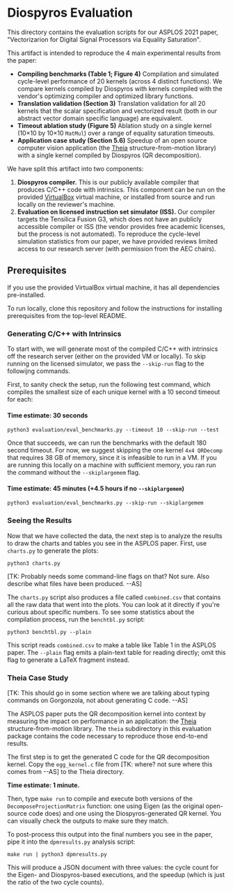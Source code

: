 # Diospyros Evaluation

This directory contains the evaluation scripts for our ASPLOS 2021 paper,
"Vectorizarion for Digital Signal Processors via Equality Saturation".


This artifact is intended to reproduce the 4 main experimental results from the
paper:
- **Compiling benchmarks (Table 1; Figure 4)** Compilation and simulated
cycle-level performance of 20 kernels (across 4 distinct functions). We compare
kernels compiled by Diospyros with kernels compiled with the vendor's optimizing
compiler and optimized library functions.
- **Translation validation (Section 3)**  Translation validation
for all 20 kernels that the scalar specification and vectorized result (both in
our abstract vector domain specific language) are equivalent.
- **Timeout ablation study (Figure 5)** Ablation study on a single kernel
(10×10 by 10×10 `MatMul`) over a range of equality saturation timeouts.
- **Application case study (Section 5.6)** Speedup of an open source
computer vision application (the [Theia][] structure-from-motion library) with a single
kernel compiled by Diospyros (QR decomposition).

We have split this artifact into two components:
1. **Diospyros compiler.** This is our publicly available compiler that
  produces C/C++ code with intrinsics. This component can be run on the provided
  [VirtualBox][] virtual machine, or installed from source and run locally on the
  reviewer's machine.
2. **Evaluation on licensed instruction set simulator (ISS).**
  Our compiler targets the Tensilica Fusion G3, which does not have an
  publicly accessible compiler or ISS (the vendor provides free academic licenses,
  but the process is not automated). To reproduce the cycle-level simulation
  statistics from our paper, we have provided reviews limited access to our
  research server (with permission from the AEC chairs).

[virtualbox]: https://www.virtualbox.org/
[theia]: https://github.com/sweeneychris/TheiaSfM

## Prerequisites

If you use the provided VirtualBox virtual machine, it has all dependencies
pre-installed.

To run locally, clone this repository and follow the instructions for installing prerequisites from the top-level README.

### Generating C/C++ with Intrinsics

To start with, we will generate most of the compiled C/C++ with intrinsics off the research server (either on the provided VM or locally). To skip running on the licensed simulator, we pass the `--skip-run` flag to the followijng commands.

First, to sanity check the setup, run the following test command, which compiles the smallest size of each unique kernel with a 10 second timeout for each:

#### Time estimate: 30 seconds
```
python3 evaluation/eval_benchmarks.py --timeout 10 --skip-run --test
```

Once that succeeds, we can run the benchmarks with the default 180 second timeout.  For now,
we suggest skipping the one kernel `4x4 QRDecomp` that requires 38 GB of memory, since it is infeasible to run in a VM. If you are running this locally on a machine with sufficient memory, you ran run the command without the `--skiplargemem` flag.  
#### Time estimate: 45 minutes (+4.5 hours if no `--skiplargemem`)
```
python3 evaluation/eval_benchmarks.py --skip-run --skiplargemem
```

### Seeing the Results

Now that we have collected the data, the next step is to analyze the results to draw the charts and tables you see in the ASPLOS paper.
First, use `charts.py` to generate the plots:

    python3 charts.py

[TK: Probably needs some command-line flags on that? Not sure. Also describe what files have been produced. --AS]

The `charts.py` script also produces a file called `combined.csv` that contains all the raw data that went into the plots.
You can look at it directly if you're curious about specific numbers.
To see some statistics about the compilation process, run the `benchtbl.py` script:

    python3 benchtbl.py --plain

This script reads `combined.csv` to make a table like Table 1 in the ASPLOS paper.
The `--plain` flag emits a plain-text table for reading directly; omit this flag to generate a LaTeX fragment instead.

### Theia Case Study

[TK: This should go in some section where we are talking about typing commands on Gorgonzola, not about generating C code. --AS]

The ASPLOS paper puts the QR decomposition kernel into context by measuring the impact on performance in an application: the [Theia][] structure-from-motion library.
The `theia` subdirectory in this evaluation package contains the code necessary to reproduce those end-to-end results.

The first step is to get the generated C code for the QR decomposition kernel.
Copy the `egg_kernel.c` file from
[TK: where? not sure where this comes from --AS]
to the Theia directory.

**Time estimate: 1 minute.**

Then, type `make run` to compile and execute both versions of the `DecomposeProjectionMatrix` function: one using Eigen (as the original open-source code does) and one using the Diospyros-generated QR kernel.
You can visually check the outputs to make sure they match.

To post-process this output into the final numbers you see in the paper, pipe it into the `dpmresults.py` analysis script:

    make run | python3 dpmresults.py

This will produce a JSON document with three values: the cycle count for the Eigen- and Diospyros-based executions, and the speedup (which is just the ratio of the two cycle counts).
